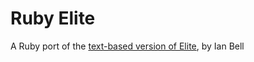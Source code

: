 # Ruby Elite

A Ruby port of the [text-based version of Elite](http://www.iancgbell.clara.net/elite/text/index.htm), by Ian Bell